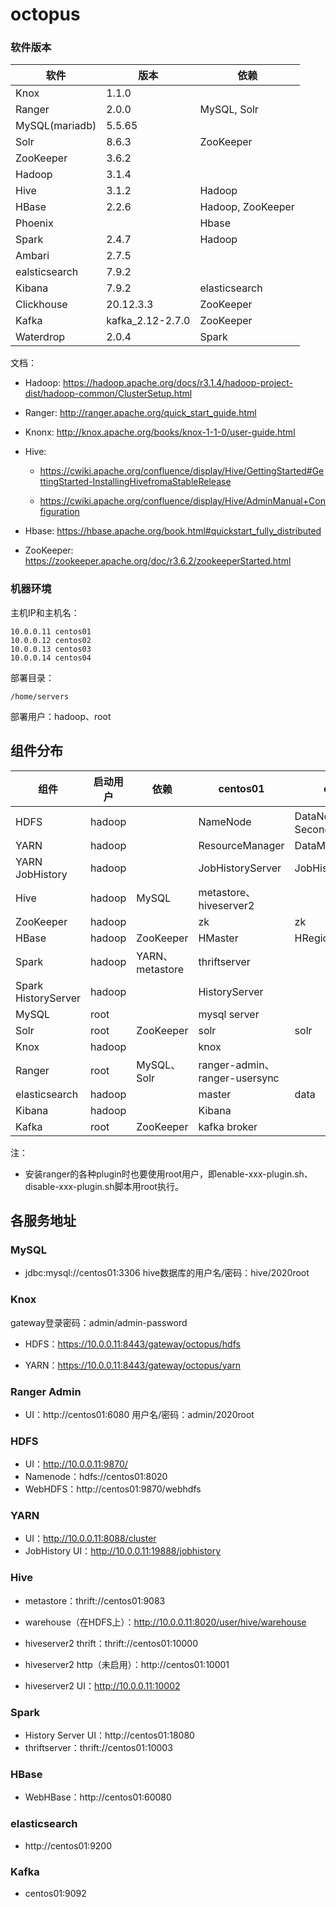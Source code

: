 # octopus

### 软件版本

| 软件           | 版本             | 依赖              |
| -------------- | ---------------- | ----------------- |
| Knox           | 1.1.0            |                   |
| Ranger         | 2.0.0            | MySQL, Solr       |
| MySQL(mariadb) | 5.5.65           |                   |
| Solr           | 8.6.3            | ZooKeeper         |
| ZooKeeper      | 3.6.2            |                   |
| Hadoop         | 3.1.4            |                   |
| Hive           | 3.1.2            | Hadoop            |
| HBase          | 2.2.6            | Hadoop, ZooKeeper |
| Phoenix        |                  | Hbase             |
| Spark          | 2.4.7            | Hadoop            |
| Ambari         | 2.7.5            |                   |
| ealsticsearch  | 7.9.2            |                   |
| Kibana         | 7.9.2            | elasticsearch     |
| Clickhouse     | 20.12.3.3        | ZooKeeper         |
| Kafka          | kafka_2.12-2.7.0 | ZooKeeper         |
| Waterdrop      | 2.0.4            | Spark             |

文档：

- Hadoop: https://hadoop.apache.org/docs/r3.1.4/hadoop-project-dist/hadoop-common/ClusterSetup.html

- Ranger: http://ranger.apache.org/quick_start_guide.html

- Knonx: http://knox.apache.org/books/knox-1-1-0/user-guide.html

- Hive: 

  - https://cwiki.apache.org/confluence/display/Hive/GettingStarted#GettingStarted-InstallingHivefromaStableRelease

  - https://cwiki.apache.org/confluence/display/Hive/AdminManual+Configuration

- Hbase: https://hbase.apache.org/book.html#quickstart_fully_distributed

- ZooKeeper: https://zookeeper.apache.org/doc/r3.6.2/zookeeperStarted.html

### 机器环境

主机IP和主机名：

```
10.0.0.11 centos01
10.0.0.12 centos02
10.0.0.13 centos03
10.0.0.14 centos04
```

部署目录：

```
/home/servers
```

部署用户：hadoop、root

## 组件分布

| 组件                | 启动用户 | 依赖             | centos01                      | centos02                    | centos03         | centos04         |
| ------------------- | -------- | ---------------- | ----------------------------- | --------------------------- | ---------------- | ---------------- |
| HDFS                | hadoop   |                  | NameNode                      | DataNode、SecondaryNameNode | DataNode         | DataNode         |
| YARN                | hadoop   |                  | ResourceManager               | DataManager                 | DataManager      | DataManager      |
| YARN JobHistory     | hadoop   |                  | JobHistoryServer              | JobHistoryServer            | JobHistoryServer | JobHistoryServer |
| Hive                | hadoop   | MySQL            | metastore、hiveserver2        |                             |                  |                  |
| ZooKeeper           | hadoop   |                  | zk                            | zk                          | zk               |                  |
| HBase               | hadoop   | ZooKeeper        | HMaster                       | HRegionServer               | HRegionServer    | HRegionServer    |
| Spark               | hadoop   | YARN、 metastore | thriftserver                  |                             |                  |                  |
| Spark HistoryServer | hadoop   |                  | HistoryServer                 |                             |                  |                  |
| MySQL               | root     |                  | mysql server                  |                             |                  |                  |
| Solr                | root     | ZooKeeper        | solr                          | solr                        | solr             |                  |
| Knox                | hadoop   |                  | knox                          |                             |                  |                  |
| Ranger              | root     | MySQL、Solr      | ranger-admin、ranger-usersync |                             |                  |                  |
| elasticsearch       | hadoop   |                  | master                        | data                        | data             | data             |
| Kibana              | hadoop   |                  | Kibana                        |                             |                  |                  |
| Kafka               | root     | ZooKeeper        | kafka broker                  |                             |                  |                  |

注：

- 安装ranger的各种plugin时也要使用root用户，即enable-xxx-plugin.sh、disable-xxx-plugin.sh脚本用root执行。

## 各服务地址

### MySQL

- jdbc:mysql://centos01:3306  hive数据库的用户名/密码：hive/2020root

### Knox

gateway登录密码：admin/admin-password

- HDFS：https://10.0.0.11:8443/gateway/octopus/hdfs

- YARN：https://10.0.0.11:8443/gateway/octopus/yarn

### Ranger Admin

- UI：http://centos01:6080   用户名/密码：admin/2020root

### HDFS

- UI：http://10.0.0.11:9870/
- Namenode：hdfs://centos01:8020
- WebHDFS：http://centos01:9870/webhdfs

### YARN

- UI：http://10.0.0.11:8088/cluster
- JobHistory UI：http://10.0.0.11:19888/jobhistory 

### Hive

- metastore：thrift://centos01:9083
- warehouse（在HDFS上）：http://10.0.0.11:8020/user/hive/warehouse
- hiveserver2 thrift：thrift://centos01:10000
- hiveserver2 http（未启用）：http://centos01:10001

- hiveserver2 UI：http://10.0.0.11:10002

### Spark

- History Server UI：http://centos01:18080
- thriftserver：thrift://centos01:10003

### HBase

- WebHBase：http://centos01:60080

### elasticsearch

- http://centos01:9200

### Kafka

- centos01:9092